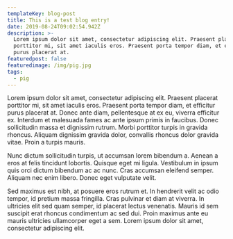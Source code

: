 ```yaml
---
templateKey: blog-post
title: This is a test blog entry!
date: 2019-08-24T09:02:54.942Z
description: >-
  Lorem ipsum dolor sit amet, consectetur adipiscing elit. Praesent placerat
  porttitor mi, sit amet iaculis eros. Praesent porta tempor diam, et efficitur
  purus placerat at.
featuredpost: false
featuredimage: /img/pig.jpg
tags:
  - pig
---
```

Lorem ipsum dolor sit amet, consectetur adipiscing elit. Praesent placerat porttitor mi, sit amet iaculis eros. Praesent porta tempor diam, et efficitur purus placerat at. Donec ante diam, pellentesque at ex eu, viverra efficitur ex. Interdum et malesuada fames ac ante ipsum primis in faucibus. Donec sollicitudin massa et dignissim rutrum. Morbi porttitor turpis in gravida rhoncus. Aliquam dignissim gravida dolor, convallis rhoncus dolor gravida vitae. Proin a turpis mauris.

Nunc dictum sollicitudin turpis, ut accumsan lorem bibendum a. Aenean a eros at felis tincidunt lobortis. Quisque eget mi ligula. Vestibulum in ipsum quis orci dictum bibendum ac ac nunc. Cras accumsan eleifend semper. Aliquam nec enim libero. Donec eget vulputate velit.

Sed maximus est nibh, at posuere eros rutrum et. In hendrerit velit ac odio tempor, id pretium massa fringilla. Cras pulvinar et diam at viverra. In ultricies elit sed quam semper, id placerat lectus venenatis. Mauris id sem suscipit erat rhoncus condimentum ac sed dui. Proin maximus ante eu mauris ultricies ullamcorper eget a sem. Lorem ipsum dolor sit amet, consectetur adipiscing elit.
